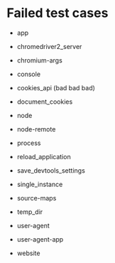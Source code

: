 Failed test cases
=======================

* app

* chromedriver2_server

* chromium-args

* console

* cookies_api (bad bad bad)

* document_cookies

* node

* node-remote

* process

* reload_application

* save_devtools_settings

* single_instance

* source-maps

* temp_dir

* user-agent

* user-agent-app

* website





